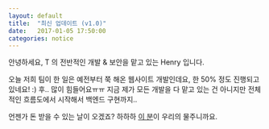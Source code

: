 ```yaml
---
layout: default
title:  "최신 업데이트 (v1.0)"
date:   2017-01-05 17:50:00
categories: notice
---
```


안녕하세요, T 의 전반적인 개발 & 보안을 맡고 있는 Henry 입니다.

오늘 저희 팀이 한 일은 예전부터 쭉 해온 웹사이트 개발인데요, 한 50% 정도 진행되고 있네요! :)
후.. 많이 힘들어요ㅠㅠ 지금 제가 모든 개발을 다 맡고 있는 건 아니지만 전체적인 흐름도에서 시작해서 백엔드 구현까지..

언젠가 돈 받을 수 있는 날이 오겠죠? 하하하 [이 분][man1]이 우리의 물주니까요.

[man1]: https://kr.linkedin.com/in/jhdanielee/en